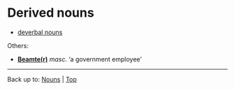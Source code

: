 # Derived nouns

- [deverbal nouns](deverbalNouns.md)

Others:
- **[Beamte(r)](b/be/Beamter.md)** *masc.* ‘a government employee’

----

Back up to: [Nouns](index.md) | [Top](../../index.md)
